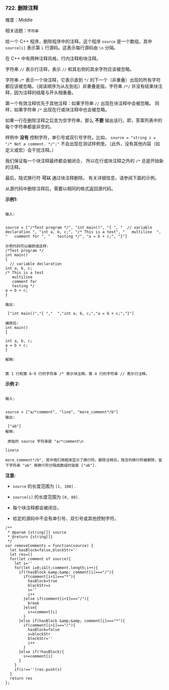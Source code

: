### 722. 删除注释

难度：Middle

相关话题：`字符串`

给一个 C++ 程序，删除程序中的注释。这个程序 `source` 是一个数组，其中 `source[i]` 表示第 `i` 行源码。这表示每行源码由 `\n` 分隔。



在 C++ 中有两种注释风格，行内注释和块注释。



字符串 `//`  表示行注释，表示 `//` 和其右侧的其余字符应该被忽略。



字符串 `/*`  表示一个块注释，它表示直到 `*/` 的下一个（非重叠）出现的所有字符都应该被忽略。（阅读顺序为从左到右）非重叠是指，字符串 `/*/` 并没有结束块注释，因为注释的结尾与开头相重叠。



第一个有效注释优先于其他注释：如果字符串 `//` 出现在块注释中会被忽略。 同样，如果字符串 `/*` 出现在行或块注释中也会被忽略。



如果一行在删除注释之后变为空字符串，那么 **不要** 输出该行。即，答案列表中的每个字符串都是非空的。



样例中 **没有** 控制字符，单引号或双引号字符。比如， `source = "string s = "/* Not a comment. */";"`  不会出现在测试样例里。（此外，没有其他内容（如定义或宏）会干扰注释。）



我们保证每一个块注释最终都会被闭合， 所以在行或块注释之外的 `/*` 总是开始新的注释。



最后，隐式换行符 **可以** 通过块注释删除。 有关详细信息，请参阅下面的示例。



从源代码中删除注释后，需要以相同的格式返回源代码。



 **示例1:** 





```

输入:

 
source = ["/*Test program */", "int main()", "{ ", "  // variable declaration ", "int a, b, c;", "/* This is a test", "   multiline  ", "   comment for ", "   testing */", "a = b + c;", "}"]

示例代码可以编排成这样:
/*Test program */
int main()
{ 
  // variable declaration 
int a, b, c;
/* This is a test
   multiline  
   comment for 
   testing */
a = b + c;
}

输出:

 ["int main()","{ ","  ","int a, b, c;","a = b + c;","}"]

编排后:
int main()
{ 
  
int a, b, c;
a = b + c;
}

解释:

 
第 1 行和第 6-9 行的字符串 /* 表示块注释。第 4 行的字符串 // 表示行注释。

```

 **示例 2:** 





```

输入:

 
source = ["a/*comment", "line", "more_comment*/b"]
输出:

 ["ab"]
解释:

 原始的 source 字符串是 "a/*comment\n

line\n

more_comment*/b", 其中我们用粗体显示了换行符。删除注释后，隐含的换行符被删除，留下字符串 "ab" 用换行符分隔成数组时就是 ["ab"].

```

 **注意:** 





*  `source` 的长度范围为 `[1, 100]` .

*  `source[i]` 的长度范围为 `[0, 80]` .

* 每个块注释都会被闭合。

* 给定的源码中不会有单引号、双引号或其他控制字符。






```
/**
 * @param {string[]} source
 * @return {string[]}
 */
var removeComments = function(source) {
  let hasBlock=false,blockStr=''
  let res=[]
  for(let comment of source){
    let s=''
    for(let i=0;i&lt;comment.length;i++){
      if(!hasBlock &amp;&amp; comment[i]==="/"){
        if(comment[i+1]==="*"){
          hasBlock=true
          blockStr=s
          s=''
          i++
        }else if(comment[i+1]==="/"){
          break
        }else{
          s+=comment[i]
        }
      }else if(hasBlock &amp;&amp; comment[i]==="*"){
        if(comment[i+1]==="/"){
          hasBlock=false
          s=blockStr
          blockStr=''
          i++
        }
      }else if(!hasBlock){
        s+=comment[i]
      }
    }
    if(s!=='')res.push(s)
  }
  return res
};



```
